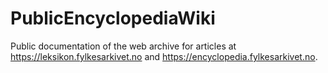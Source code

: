# PublicEncyclopediaWiki
Public documentation of the web archive for articles at https://leksikon.fylkesarkivet.no and https://encyclopedia.fylkesarkivet.no.
